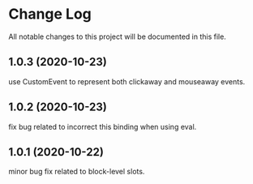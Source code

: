 # Change Log

All notable changes to this project will be documented in this file.

## 1.0.3 (2020-10-23)

use CustomEvent to represent both clickaway and mouseaway events.

## 1.0.2 (2020-10-23)

fix bug related to incorrect this binding when using eval.

## 1.0.1 (2020-10-22)

minor bug fix related to block-level slots.